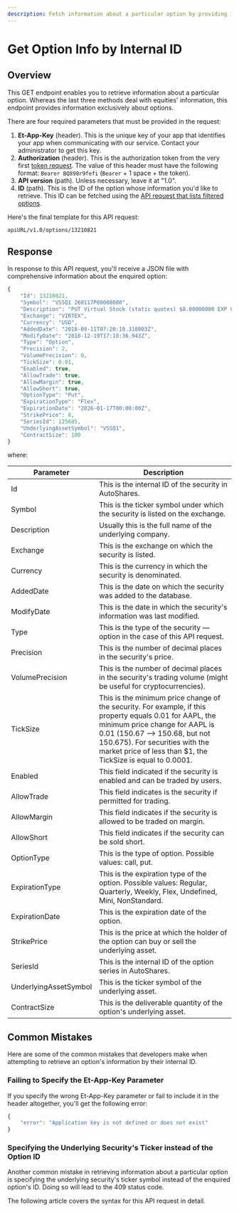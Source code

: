 ```yaml
---
description: Fetch information about a particular option by providing its internal ID
---
```


# Get Option Info by Internal ID

## Overview

This GET endpoint enables you to retrieve information about a particular option. Whereas the last three methods deal with equities' information, this endpoint provides information exclusively about options.

There are four required parameters that must be provided in the request:

1. **Et-App-Key** (header). This is the unique key of your app that identifies your app when communicating with our service. Contact your administrator to get this key.
2. **Authorization** (header). This is the authorization token from the very first [token request](broken-reference). The value of this header must have the following format: `Bearer BQ898r9fefi` (`Bearer` + 1 space + the token).
3. **API version** (path). Unless necessary, leave it at "1.0".
4. **ID** (path). This is the ID of the option whose information you'd like to retrieve. This ID can be fetched using the [API request that lists filtered options](../get-filtered-options/).

Here's the final template for this API request:

```
apiURL/v1.0/options/13210821
```

## Response

In response to this API request, you'll receive a JSON file with comprehensive information about the enquired option:

```javascript
{
    "Id": 13210821,
    "Symbol": "VSSQ1 260117P00008000",
    "Description": "PUT Virtual Stock (static quotes) $8.00000000 EXP 01/17/26",
    "Exchange": "VIRTEX",
    "Currency": "USD",
    "AddedDate": "2018-09-11T07:20:10.318803Z",
    "ModifyDate": "2018-12-19T17:10:36.943Z",
    "Type": "Option",
    "Precision": 2,
    "VolumePrecision": 0,
    "TickSize": 0.01,
    "Enabled": true,
    "AllowTrade": true,
    "AllowMargin": true,
    "AllowShort": true,
    "OptionType": "Put",
    "ExpirationType": "Flex",
    "ExpirationDate": "2026-01-17T00:00:00Z",
    "StrikePrice": 8,
    "SeriesId": 125685,
    "UnderlyingAssetSymbol": "VSSQ1",
    "ContractSize": 100
}
```

where:

| Parameter             | Description                                                                                                                                                                                                                                                                 |
| --------------------- | --------------------------------------------------------------------------------------------------------------------------------------------------------------------------------------------------------------------------------------------------------------------------- |
| Id                    | This is the internal ID of the security in AutoShares.                                                                                                                                                                                                                      |
| Symbol                | This is the ticker symbol under which the security is listed on the exchange.                                                                                                                                                                                               |
| Description           | Usually this is the full name of the underlying company.                                                                                                                                                                                                                    |
| Exchange              | This is the exchange on which the security is listed.                                                                                                                                                                                                                       |
| Currency              | This is the currency in which the security is denominated.                                                                                                                                                                                                                  |
| AddedDate             | This is the date on which the security was added to the database.                                                                                                                                                                                                           |
| ModifyDate            | This is the date in which the security's information was last modified.                                                                                                                                                                                                     |
| Type                  | This is the type of the security — option in the case of this API request.                                                                                                                                                                                                  |
| Precision             | This is the number of decimal places in the security's price.                                                                                                                                                                                                               |
| VolumePrecision       | This is the number of decimal places in the security's trading volume (might be useful for cryptocurrencies).                                                                                                                                                               |
| TickSize              | This is the minimum price change of the security. For example, if this property equals 0.01 for AAPL, the minimum price change for AAPL is 0.01 (150.67 —> 150.68, but not 150.675). For securities with the market price of less than $1, the TickSize is equal to 0.0001. |
| Enabled               | This field indicated if the security is enabled and can be traded by users.                                                                                                                                                                                                 |
| AllowTrade            | This field indicates is the security if permitted for trading.                                                                                                                                                                                                              |
| AllowMargin           | This field indicates if the security is allowed to be traded on margin.                                                                                                                                                                                                     |
| AllowShort            | This field indicates if the security can be sold short.                                                                                                                                                                                                                     |
| OptionType            | This is the type of option. Possible values: call, put.                                                                                                                                                                                                                     |
| ExpirationType        | This is the expiration type of the option. Possible values: Regular, Quarterly, Weekly, Flex, Undefined, Mini, NonStandard.                                                                                                                                                 |
| ExpirationDate        | This is the expiration date of the option.                                                                                                                                                                                                                                  |
| StrikePrice           | This is the price at which the holder of the option can buy or sell the underlying asset.                                                                                                                                                                                   |
| SeriesId              | This is the internal ID of the option series in AutoShares.                                                                                                                                                                                                                 |
| UnderlyingAssetSymbol | This is the ticker symbol of the underlying asset.                                                                                                                                                                                                                          |
| ContractSize          | This is the deliverable quantity of the option's underlying asset.                                                                                                                                                                                                          |

## Common Mistakes

Here are some of the common mistakes that developers make when attempting to retrieve an option's information by their internal ID.

### Failing to Specify the Et-App-Key Parameter

If you specify the wrong Et-App-Key parameter or fail to include it in the header altogether, you'll get the following error:

```javascript
{
    "error": "Application key is not defined or does not exist"
}
```

### Specifying the Underlying Security's Ticker instead of the Option ID

Another common mistake in retrieving information about a particular option is specifying the underlying security's ticker symbol instead of the enquired option's ID. Doing so will lead to the 409 status code.

The following article covers the syntax for this API request in detail.
